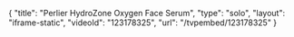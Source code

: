 {
    "title": "Perlier HydroZone Oxygen Face Serum",
    "type": "solo",
    "layout": "iframe-static",
    "videoId": "123178325",
    "url": "\/tvpembed\/123178325"
}